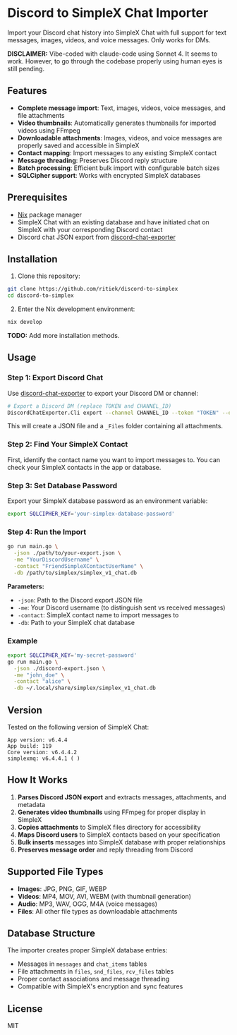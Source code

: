 # Discord to SimpleX Chat Importer

Import your Discord chat history into SimpleX Chat with full support for text messages, images, videos, and voice messages.
Only works for DMs.

**DISCLAIMER:** Vibe-coded with claude-code using Sonnet 4. It seems to work. However, to go through the codebase properly
using human eyes is still pending.

## Features

- **Complete message import**: Text, images, videos, voice messages, and file attachments
- **Video thumbnails**: Automatically generates thumbnails for imported videos using FFmpeg
- **Downloadable attachments**: Images, videos, and voice messages are properly saved and accessible in SimpleX
- **Contact mapping**: Import messages to any existing SimpleX contact
- **Message threading**: Preserves Discord reply structure
- **Batch processing**: Efficient bulk import with configurable batch sizes
- **SQLCipher support**: Works with encrypted SimpleX databases

## Prerequisites

- [Nix](https://nixos.org/download.html) package manager
- SimpleX Chat with an existing database and have initiated chat on SimpleX with your corresponding Discord contact
- Discord chat JSON export from [discord-chat-exporter](https://github.com/Tyrrrz/DiscordChatExporter)

## Installation

1. Clone this repository:
```bash
git clone https://github.com/ritiek/discord-to-simplex
cd discord-to-simplex
```

2. Enter the Nix development environment:
```bash
nix develop
```

**TODO:** Add more installation methods.

## Usage

### Step 1: Export Discord Chat

Use [discord-chat-exporter](https://github.com/Tyrrrz/DiscordChatExporter) to export your Discord DM or channel:

```bash
# Export a Discord DM (replace TOKEN and CHANNEL_ID)
DiscordChatExporter.Cli export --channel CHANNEL_ID --token "TOKEN" --output . --media --reuse-media --markdown false --format Json
```

This will create a JSON file and a `_Files` folder containing all attachments.

### Step 2: Find Your SimpleX Contact

First, identify the contact name you want to import messages to. You can check your SimpleX contacts in the app or database.

### Step 3: Set Database Password

Export your SimpleX database password as an environment variable:

```bash
export SQLCIPHER_KEY='your-simplex-database-password'
```

### Step 4: Run the Import

```bash
go run main.go \
  -json ./path/to/your-export.json \
  -me "YourDiscordUsername" \
  -contact "FriendSimpleXContactUserName" \
  -db /path/to/simplex/simplex_v1_chat.db
```

**Parameters:**
- `-json`: Path to the Discord export JSON file
- `-me`: Your Discord username (to distinguish sent vs received messages)
- `-contact`: SimpleX contact name to import messages to
- `-db`: Path to your SimpleX chat database

### Example

```bash
export SQLCIPHER_KEY='my-secret-password'
go run main.go \
  -json ./discord-export.json \
  -me "john_doe" \
  -contact "alice" \
  -db ~/.local/share/simplex/simplex_v1_chat.db
```

## Version

Tested on the following version of SimpleX Chat:
```
App version: v6.4.4
App build: 119
Core version: v6.4.4.2
simplexmq: v6.4.4.1 ( )
```

## How It Works

1. **Parses Discord JSON export** and extracts messages, attachments, and metadata
2. **Generates video thumbnails** using FFmpeg for proper display in SimpleX
3. **Copies attachments** to SimpleX files directory for accessibility
4. **Maps Discord users** to SimpleX contacts based on your specification
5. **Bulk inserts** messages into SimpleX database with proper relationships
6. **Preserves message order** and reply threading from Discord

## Supported File Types

- **Images**: JPG, PNG, GIF, WEBP
- **Videos**: MP4, MOV, AVI, WEBM (with thumbnail generation)
- **Audio**: MP3, WAV, OGG, M4A (voice messages)
- **Files**: All other file types as downloadable attachments

## Database Structure

The importer creates proper SimpleX database entries:
- Messages in `messages` and `chat_items` tables
- File attachments in `files`, `snd_files`, `rcv_files` tables
- Proper contact associations and message threading
- Compatible with SimpleX's encryption and sync features

## License

MIT
